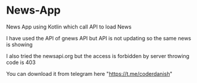 # News-App
News App using Kotlin which call API to load News 

I have used the API of gnews API but API is not updating so the same news is showing

I also tried the newsapi.org but the access is forbidden by server throwing code is 403

You can download it from telegram here 
"https://t.me/coderdanish"
